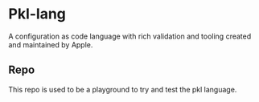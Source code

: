 # Pkl-lang
A configuration as code language with rich validation and tooling created and maintained by Apple.

## Repo
This repo is used to be a playground to try and test the pkl language.


